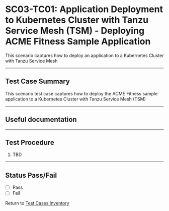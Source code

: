 # SC03-TC01: Application Deployment to Kubernetes Cluster with Tanzu Service Mesh (TSM) - Deploying ACME Fitness Sample Application

This scenario captures how to deploy an application to a Kubernetes Cluster with Tanzu Service Mesh

---

## Test Case Summary

This scenario test case captures how to deploy the ACME Fitness sample application to a Kubernetes Cluster with Tanzu Service Mesh (TSM)

---

## Useful documentation

---

## Test Procedure

1. TBD

---

## Status Pass/Fail

* [  ] Pass
* [  ] Fail

Return to [Test Cases Inventory](../../README.md#test-cases-inventory)

